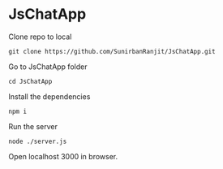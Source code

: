 # JsChatApp

Clone repo to local
```
git clone https://github.com/SunirbanRanjit/JsChatApp.git
```
Go to JsChatApp folder
```
cd JsChatApp
```

Install the dependencies
```
npm i
```

Run the server
```
node ./server.js
```

Open localhost 3000 in browser.
